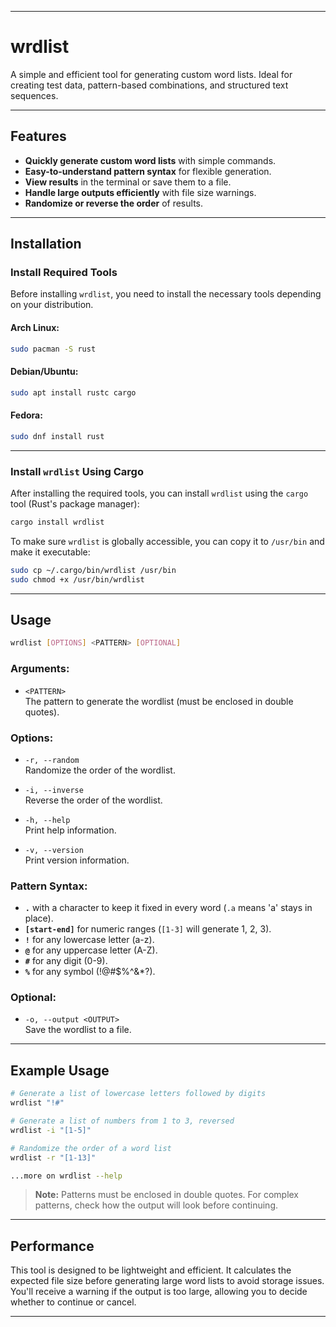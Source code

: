 
---

# **wrdlist**

A simple and efficient tool for generating custom word lists. Ideal for creating test data, pattern-based combinations, and structured text sequences.

---

## **Features**

- **Quickly generate custom word lists** with simple commands.
- **Easy-to-understand pattern syntax** for flexible generation.
- **View results** in the terminal or save them to a file.
- **Handle large outputs efficiently** with file size warnings.
- **Randomize or reverse the order** of results.

---

## **Installation**

### **Install Required Tools**

Before installing `wrdlist`, you need to install the necessary tools depending on your distribution.

#### **Arch Linux:**

```bash
sudo pacman -S rust
```

#### **Debian/Ubuntu:**

```bash
sudo apt install rustc cargo
```

#### **Fedora:**

```bash
sudo dnf install rust
```

---

### **Install `wrdlist` Using Cargo**

After installing the required tools, you can install `wrdlist` using the `cargo` tool (Rust's package manager):

```bash
cargo install wrdlist
```

To make sure `wrdlist` is globally accessible, you can copy it to `/usr/bin` and make it executable:

```bash
sudo cp ~/.cargo/bin/wrdlist /usr/bin
sudo chmod +x /usr/bin/wrdlist
```

---

## **Usage**

```bash
wrdlist [OPTIONS] <PATTERN> [OPTIONAL]
```

### **Arguments:**

- `<PATTERN>`  
    The pattern to generate the wordlist (must be enclosed in double quotes).

### **Options:**

- `-r, --random`  
    Randomize the order of the wordlist.

- `-i, --inverse`  
    Reverse the order of the wordlist.

- `-h, --help`  
    Print help information.

- `-v, --version`  
    Print version information.

### **Pattern Syntax:**

- **`.`** with a character to keep it fixed in every word (`.a` means 'a' stays in place).
- **`[start-end]`** for numeric ranges (`[1-3]` will generate 1, 2, 3).
- **`!`** for any lowercase letter (a-z).
- **`@`** for any uppercase letter (A-Z).
- **`#`** for any digit (0-9).
- **`%`** for any symbol (!@#$%^&*?).

### **Optional:**

- `-o, --output <OUTPUT>`  
    Save the wordlist to a file.

---

## **Example Usage**

```bash
# Generate a list of lowercase letters followed by digits
wrdlist "!#"

# Generate a list of numbers from 1 to 3, reversed
wrdlist -i "[1-5]"

# Randomize the order of a word list
wrdlist -r "[1-13]"

...more on wrdlist --help 
```

> **Note:** Patterns must be enclosed in double quotes. For complex patterns, check how the output will look before continuing.

---

## **Performance**

This tool is designed to be lightweight and efficient. It calculates the expected file size before generating large word lists to avoid storage issues. You'll receive a warning if the output is too large, allowing you to decide whether to continue or cancel.

---
